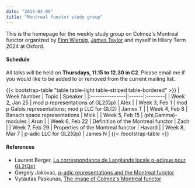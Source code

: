 ```yaml
---
date: "2014-04-09"
title: "Montreal functor study group"
---
```


This is the homepage for the weekly study group on Colmez's Montreal functor organized by [Finn Wiersig](http://finnwiersig.de/), [James Taylor](https://sites.google.com/view/taylorjames) and myself in Hilary Term 2024 at Oxford.

#### Schedule

All talks will be held on **Thursdays, 11.15 to 12.30 in C2**. Please email me if you would like to be added to or removed from the current mailing list.

{{< bootstrap-table "table table-light table-striped table-bordered" >}}
|   Week Number  | Topic | Speaker |
|:---------------|:------|:--------|
| Week 2, Jan 25 | mod p representations of GL2(Qp) | Alex |
| Week 3, Feb 1  | mod p Galois representations; mod p LLC for GL(2) | James T |
| Week 4, Feb 8  | Banach space representations | Mick |
| Week 5, Feb 15 | (phi,Gamma)-modules | Arun |
| Week 6, Feb 22 | Definition of the Montreal functor | Zach |
| Week 7, Feb 29 | Properties of the Montreal functor | Havard |
| Week 8, Mar 7  | p-adic LLC for GL2(Qp) | James N |
{{< /bootstrap-table >}}

#### References

- Laurent Berger, [La correspondance de Langlands locale p-adique pour GL2(Qp)](http://www.numdam.org/book-part/AST_2011__339__157_0/)
- Gergely Jakovac, [p-adic representations and the Montreal functor](https://www.math.elte.hu/thesisupload/thesisfiles/2023msc_mat2y-wwmo8o.pdf)
- Vytautas Paskunas, [The image of Colmez's Montreal functor](http://www.numdam.org/item/PMIHES_2013__118__1_0/)